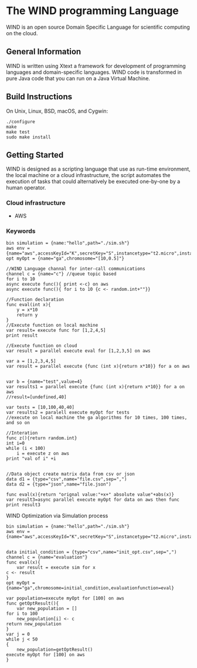# The WIND programming Language

WIND is an open source Domain Specific Language for scientific computing on the cloud.

## General Information

WIND is written using Xtext a framework for development of programming languages and domain-specific languages. WIND code is transformed in pure Java code that you can run on a Java Virtual Machine.

## Build Instructions

On Unix, Linux, BSD, macOS, and Cygwin:

    ./configure
    make
    make test
    sudo make install

## Getting Started

WIND is designed as a scripting language that use as run-time environment, the local machine or a cloud infrastructure, the script automates the execution of tasks that could alternatively be executed one-by-one by a human operator.
### Cloud infrastructure

- AWS


### Keywords
    
    
    bin simulation = {name:"hello",path="./sim.sh"} 
    aws env = {name="aws",accessKeyId="K",secretKey="S",instancetype="t2.micro",instancenumber="4"}
    opt myOpt = {name="ga",chromosome="[10,0.5]"}
    
    //WIND Language channal for inter-call communications
    channel c = {name="c"} //queue topic based 
    for i to 10
    async execute func(){ print <-c} on aws
    async execute func(){ for i to 10 {c <- random.int+""}} 
    
    //Function declaration 
    func eval(int x){
	    y = x*10
	    return y
    }
    //Execute function on local machine
    var result= execute func for [1,2,4,5]
    print result
    
    //Execute function on cloud
    var result = parallel execute eval for [1,2,3,5] on aws
    
    var a = [1,2,3,4,5]
    var result = parallel execute {func (int x){return x*10}} for a on aws
    
    
    var b = {name="test",value=4}
    var results1 = parallel execute {func (int x){return x*10}} for a on aws
    //result=[undefined,40]
    
    var tests = [10,100,40,40]
    var results2 = paralell execute myOpt for tests
    //execute on local machine the ga algorithms for 10 times, 100 times, and so on
    
    //Interation
    func z(){return random.int}
    int i=0
    while (i < 100)
        i = execute z on aws
    print "val of i" +i
    
    
    //Data object create matrix data from csv or json
    data d1 = {type="csv",name="file.csv",sep=",")
    data d2 = {type="json",name="file.json")
    
    func eval(x){return "orignal value:"+x+" absolute value"+abs(x)}
    var result3=async parallel execute myOpt for data on aws then func
    print result3
  
WIND Optimization via Simulation process  
    
    bin simulation = {name:"hello",path="./sim.sh"} 
    aws env = {name="aws",accessKeyId="K",secretKey="S",instancetype="t2.micro",instancenumber="4"}
    
    
    data initial_condition = {type="csv",name="init_opt.csv",sep=",")
    channel c = {name="evaluation"}
    func eval(x){ 
    	var result = execute sim for x
	c <- result
    }
    opt myOpt = {name="ga",chromosome=initial_condition,evaluationfunction=eval}
  
    var population=execute myOpt for [100] on aws
    func getOptResult(){
    	var new_population = []
	for i to 100
		new_population[i] <- c
	return new_population
    }
    var j = 0
    while j < 50
    {
    	new_population=getOptResult()
	execute myOpt for [100] on aws
    }
    
    

